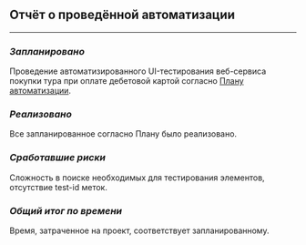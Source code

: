 ## Отчёт о проведённой автоматизации
___

### *Запланировано*

Проведение автоматизированного UI-тестирования веб-сервиса покупки тура при оплате дебетовой картой согласно
[Плану автоматизации](https://github.com/LyubovGarashchenko/Coursework/blob/main/Plan.md).

### *Реализовано*

Все запланированное согласно Плану было реализовано.

### *Сработавшие риски*

Сложность в поиске необходимых для тестирования элементов, отсутствие test-id меток.

### *Общий итог по времени*

Время, затраченное на проект, соответствует запланированному.